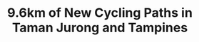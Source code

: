 ---
layout: post
title: "9.6km of New Cycling Paths in Taman Jurong and Tampines"
file_url: https://www.lta.gov.sg/content/ltagov/en/newsroom/2021/10/news-releases/New_cycling_paths_in_Taman_Jurong_and_Tampines.html
---